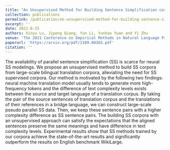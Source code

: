 ```yaml
---
title: "An Unsupervised Method for Building Sentence Simplification corpora in Multiple Languages"
collection: publications
permalink: /publication/an-unsupervised-method-for-building-sentence-simplification-corpora-in-multiple-languages
excerpt: ''
date: 2021-8-25
authors: Xinyu Lu, Jipeng Qiang, Yun Li, Yunhao Yuan and Yi Zhu
venue: 'The 2021 Conference on Empirical Methods in Natural Language Processing'
paperurl: 'https://arxiv.org/pdf/2109.00165.pdf'
citation: ''
---
```


The availability of parallel sentence simplification (SS) is scarce for neural SS modelings. We propose an unsupervised method to build SS corpora from large-scale bilingual translation corpora, alleviating the need for SS supervised corpora. Our method is motivated by the following two findings: neural machine translation model usually tends to generate more high-frequency tokens and the difference of text complexity levels exists between the source and target language of a translation corpus. By taking the pair of the source sentences of translation corpus and the translations of their references in a bridge language, we can construct large-scale pseudo parallel SS data. Then, we keep these sentence pairs with a higher complexity difference as SS sentence pairs. The building SS corpora with an unsupervised approach can satisfy the expectations that the aligned sentences preserve the same meanings and have difference in text complexity levels. Experimental results show that SS methods trained by our corpora achieve the state-of-the-art results and significantly outperform the results on English benchmark WikiLarge. 